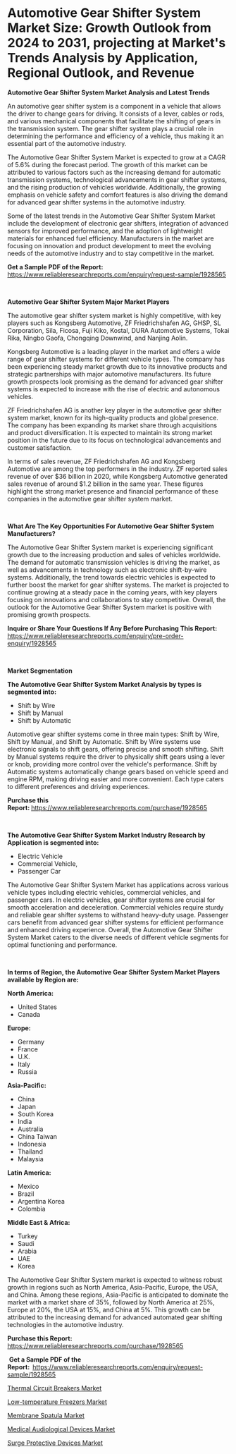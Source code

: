 <p><h1>Automotive Gear Shifter System Market Size: Growth Outlook from 2024 to 2031, projecting at Market's Trends Analysis by Application, Regional Outlook, and Revenue</h1></p><p><strong>Automotive Gear Shifter System Market Analysis and Latest Trends</strong></p>
<p><p>An automotive gear shifter system is a component in a vehicle that allows the driver to change gears for driving. It consists of a lever, cables or rods, and various mechanical components that facilitate the shifting of gears in the transmission system. The gear shifter system plays a crucial role in determining the performance and efficiency of a vehicle, thus making it an essential part of the automotive industry.</p><p>The Automotive Gear Shifter System Market is expected to grow at a CAGR of 5.6% during the forecast period. The growth of this market can be attributed to various factors such as the increasing demand for automatic transmission systems, technological advancements in gear shifter systems, and the rising production of vehicles worldwide. Additionally, the growing emphasis on vehicle safety and comfort features is also driving the demand for advanced gear shifter systems in the automotive industry.</p><p>Some of the latest trends in the Automotive Gear Shifter System Market include the development of electronic gear shifters, integration of advanced sensors for improved performance, and the adoption of lightweight materials for enhanced fuel efficiency. Manufacturers in the market are focusing on innovation and product development to meet the evolving needs of the automotive industry and to stay competitive in the market.</p></p>
<p><strong>Get a Sample PDF of the Report:&nbsp;</strong> <a href="https://www.reliableresearchreports.com/enquiry/request-sample/1928565">https://www.reliableresearchreports.com/enquiry/request-sample/1928565</a></p>
<p>&nbsp;</p>
<p><strong>Automotive Gear Shifter System Major Market Players</strong></p>
<p><p>The automotive gear shifter system market is highly competitive, with key players such as Kongsberg Automotive, ZF Friedrichshafen AG, GHSP, SL Corporation, Sila, Ficosa, Fuji Kiko, Kostal, DURA Automotive Systems, Tokai Rika, Ningbo Gaofa, Chongqing Downwind, and Nanjing Aolin.</p><p>Kongsberg Automotive is a leading player in the market and offers a wide range of gear shifter systems for different vehicle types. The company has been experiencing steady market growth due to its innovative products and strategic partnerships with major automotive manufacturers. Its future growth prospects look promising as the demand for advanced gear shifter systems is expected to increase with the rise of electric and autonomous vehicles.</p><p>ZF Friedrichshafen AG is another key player in the automotive gear shifter system market, known for its high-quality products and global presence. The company has been expanding its market share through acquisitions and product diversification. It is expected to maintain its strong market position in the future due to its focus on technological advancements and customer satisfaction.</p><p>In terms of sales revenue, ZF Friedrichshafen AG and Kongsberg Automotive are among the top performers in the industry. ZF reported sales revenue of over $36 billion in 2020, while Kongsberg Automotive generated sales revenue of around $1.2 billion in the same year. These figures highlight the strong market presence and financial performance of these companies in the automotive gear shifter system market.</p></p>
<p>&nbsp;</p>
<p><strong>What Are The Key Opportunities For Automotive Gear Shifter System Manufacturers?</strong></p>
<p><p>The Automotive Gear Shifter System market is experiencing significant growth due to the increasing production and sales of vehicles worldwide. The demand for automatic transmission vehicles is driving the market, as well as advancements in technology such as electronic shift-by-wire systems. Additionally, the trend towards electric vehicles is expected to further boost the market for gear shifter systems. The market is projected to continue growing at a steady pace in the coming years, with key players focusing on innovations and collaborations to stay competitive. Overall, the outlook for the Automotive Gear Shifter System market is positive with promising growth prospects.</p></p>
<p><strong>Inquire or Share Your Questions If Any Before Purchasing This Report:</strong> <a href="https://www.reliableresearchreports.com/enquiry/pre-order-enquiry/1928565">https://www.reliableresearchreports.com/enquiry/pre-order-enquiry/1928565</a></p>
<p>&nbsp;</p>
<p><strong>Market Segmentation</strong></p>
<p><strong>The Automotive Gear Shifter System Market Analysis by types is segmented into:</strong></p>
<p><ul><li>Shift by Wire</li><li>Shift by Manual</li><li>Shift by Automatic</li></ul></p>
<p><p>Automotive gear shifter systems come in three main types: Shift by Wire, Shift by Manual, and Shift by Automatic. Shift by Wire systems use electronic signals to shift gears, offering precise and smooth shifting. Shift by Manual systems require the driver to physically shift gears using a lever or knob, providing more control over the vehicle's performance. Shift by Automatic systems automatically change gears based on vehicle speed and engine RPM, making driving easier and more convenient. Each type caters to different preferences and driving experiences.</p></p>
<p><strong>Purchase this Report:&nbsp;</strong><a href="https://www.reliableresearchreports.com/purchase/1928565">https://www.reliableresearchreports.com/purchase/1928565</a></p>
<p>&nbsp;</p>
<p><strong>The Automotive Gear Shifter System Market Industry Research by Application is segmented into:</strong></p>
<p><ul><li>Electric Vehicle</li><li>Commercial Vehicle,</li><li>Passenger Car</li></ul></p>
<p><p>The Automotive Gear Shifter System Market has applications across various vehicle types including electric vehicles, commercial vehicles, and passenger cars. In electric vehicles, gear shifter systems are crucial for smooth acceleration and deceleration. Commercial vehicles require sturdy and reliable gear shifter systems to withstand heavy-duty usage. Passenger cars benefit from advanced gear shifter systems for efficient performance and enhanced driving experience. Overall, the Automotive Gear Shifter System Market caters to the diverse needs of different vehicle segments for optimal functioning and performance.</p></p>
<p>&nbsp;</p>
<p><strong>In terms of Region, the Automotive Gear Shifter System Market Players available by Region are:</strong></p>
<p>
    <p> <strong> North America: </strong>
        <ul>
            <li>United States</li>
            <li>Canada</li>
        </ul>
        </p> 
    <p> <strong> Europe: </strong>
        <ul>
            <li>Germany</li>
            <li>France</li>
            <li>U.K.</li>
            <li>Italy</li>
            <li>Russia</li>
        </ul>
        </p> 
    <p> <strong> Asia-Pacific: </strong>
        <ul>
            <li>China</li>
            <li>Japan</li>
            <li>South Korea</li>
            <li>India</li>
            <li>Australia</li>
            <li>China Taiwan</li>
            <li>Indonesia</li>
            <li>Thailand</li>
            <li>Malaysia</li>
        </ul>
        </p> 
    <p> <strong> Latin America: </strong>
        <ul>
            <li>Mexico</li>
            <li>Brazil</li>
            <li>Argentina Korea</li>
            <li>Colombia</li>
        </ul>
        </p> 
    <p> <strong> Middle East & Africa: </strong>
        <ul>
            <li>Turkey</li>
            <li>Saudi</li>
            <li>Arabia</li>
            <li>UAE</li>
            <li>Korea</li>
        </ul>
    </p>
    </p>
<p><p>The Automotive Gear Shifter System market is expected to witness robust growth in regions such as North America, Asia-Pacific, Europe, the USA, and China. Among these regions, Asia-Pacific is anticipated to dominate the market with a market share of 35%, followed by North America at 25%, Europe at 20%, the USA at 15%, and China at 5%. This growth can be attributed to the increasing demand for advanced automated gear shifting technologies in the automotive industry.</p></p>
<p><strong>Purchase this Report: </strong><a href="https://www.reliableresearchreports.com/purchase/1928565">https://www.reliableresearchreports.com/purchase/1928565</a></p>
<p>&nbsp;<strong>Get a Sample PDF of the Report:&nbsp;&nbsp;</strong><a href="https://www.reliableresearchreports.com/enquiry/request-sample/1928565">https://www.reliableresearchreports.com/enquiry/request-sample/1928565</a></p>
<p><strong></strong></p>
<p><p><a href="https://view.publitas.com/reportprime-1/thermal-circuit-breakers-market-growth-market-trends-covid-19-impact-and-forecasts-for-period-from-2024-2031/">Thermal Circuit Breakers Market</a></p><p><a href="https://gamy-alyssum-396.notion.site/Low-temperature-Freezers-Market-A-Comprehensive-Report-of-its-Market-Share-Growth-Trends-2024-2-34c3eec23d964cc18a9f1b6570ebdbc2">Low-temperature Freezers Market</a></p><p><a href="https://boundless-drawbridge-702.notion.site/Membrane-Spatula-Market-Research-Report-The-Key-To-Successful-Business-Strategy-Forecasted-for-Peri-e4540e5f81394dcd9db191d152deb3b3">Membrane Spatula Market</a></p><p><a href="https://natural-crush-b99.notion.site/Medical-Audiological-Devices-Market-Provides-a-Comprehensive-Analysis-Including-a-Macro-Overview-of--9a141797e5d943a8a5da85d2298bd0df">Medical Audiological Devices Market</a></p><p><a href="https://view.publitas.com/reportprime-1/surge-protective-devices-market-size-share-trends-analysis-report-by-material-by-type-by-end-user-by-region-and-segment-forecasts-2024-2031/">Surge Protective Devices Market</a></p></p>